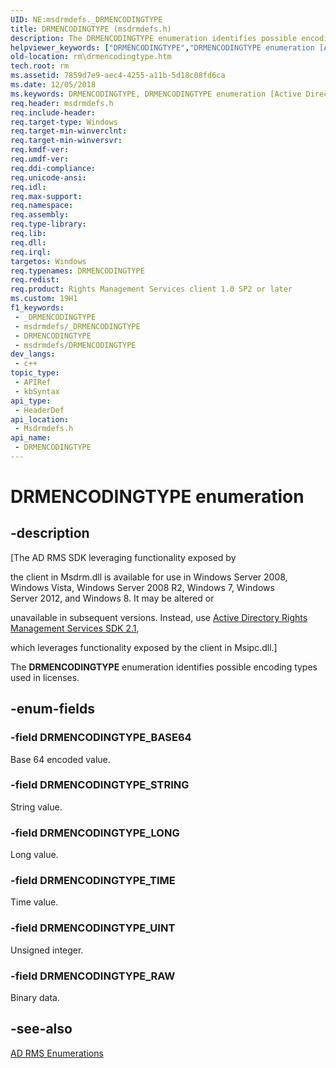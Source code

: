```yaml
---
UID: NE:msdrmdefs._DRMENCODINGTYPE
title: DRMENCODINGTYPE (msdrmdefs.h)
description: The DRMENCODINGTYPE enumeration identifies possible encoding types used in licenses.
helpviewer_keywords: ["DRMENCODINGTYPE","DRMENCODINGTYPE enumeration [Active Directory Rights Management Services SDK 1.0]","DRMENCODINGTYPE_BASE64","DRMENCODINGTYPE_LONG","DRMENCODINGTYPE_RAW","DRMENCODINGTYPE_STRING","DRMENCODINGTYPE_TIME","DRMENCODINGTYPE_UINT","msdrmdefs/DRMENCODINGTYPE","msdrmdefs/DRMENCODINGTYPE_BASE64","msdrmdefs/DRMENCODINGTYPE_LONG","msdrmdefs/DRMENCODINGTYPE_RAW","msdrmdefs/DRMENCODINGTYPE_STRING","msdrmdefs/DRMENCODINGTYPE_TIME","msdrmdefs/DRMENCODINGTYPE_UINT","rm.drmencodingtype"]
old-location: rm\drmencodingtype.htm
tech.root: rm
ms.assetid: 7859d7e9-aec4-4255-a11b-5d18c08fd6ca
ms.date: 12/05/2018
ms.keywords: DRMENCODINGTYPE, DRMENCODINGTYPE enumeration [Active Directory Rights Management Services SDK 1.0], DRMENCODINGTYPE_BASE64, DRMENCODINGTYPE_LONG, DRMENCODINGTYPE_RAW, DRMENCODINGTYPE_STRING, DRMENCODINGTYPE_TIME, DRMENCODINGTYPE_UINT, msdrmdefs/DRMENCODINGTYPE, msdrmdefs/DRMENCODINGTYPE_BASE64, msdrmdefs/DRMENCODINGTYPE_LONG, msdrmdefs/DRMENCODINGTYPE_RAW, msdrmdefs/DRMENCODINGTYPE_STRING, msdrmdefs/DRMENCODINGTYPE_TIME, msdrmdefs/DRMENCODINGTYPE_UINT, rm.drmencodingtype
req.header: msdrmdefs.h
req.include-header: 
req.target-type: Windows
req.target-min-winverclnt: 
req.target-min-winversvr: 
req.kmdf-ver: 
req.umdf-ver: 
req.ddi-compliance: 
req.unicode-ansi: 
req.idl: 
req.max-support: 
req.namespace: 
req.assembly: 
req.type-library: 
req.lib: 
req.dll: 
req.irql: 
targetos: Windows
req.typenames: DRMENCODINGTYPE
req.redist: 
req.product: Rights Management Services client 1.0 SP2 or later
ms.custom: 19H1
f1_keywords:
 - _DRMENCODINGTYPE
 - msdrmdefs/_DRMENCODINGTYPE
 - DRMENCODINGTYPE
 - msdrmdefs/DRMENCODINGTYPE
dev_langs:
 - c++
topic_type:
 - APIRef
 - kbSyntax
api_type:
 - HeaderDef
api_location:
 - Msdrmdefs.h
api_name:
 - DRMENCODINGTYPE
---
```


# DRMENCODINGTYPE enumeration


## -description

<p class="CCE_Message">[The AD RMS SDK leveraging functionality exposed by 

the client in Msdrm.dll is available for use in Windows Server 2008, Windows Vista, Windows Server 2008 R2, Windows 7, Windows Server 2012, and Windows 8. It may be altered or 

unavailable in subsequent versions. Instead, use <a href="https://docs.microsoft.com/previous-versions/windows/desktop/msipc/microsoft-information-protection-and-control-client-portal">Active Directory Rights Management Services SDK 2.1</a>, 

which leverages functionality exposed by the client in Msipc.dll.]

The <b>DRMENCODINGTYPE</b> enumeration identifies possible encoding types used in licenses.

## -enum-fields

### -field DRMENCODINGTYPE_BASE64

Base 64 encoded value.

### -field DRMENCODINGTYPE_STRING

String value.

### -field DRMENCODINGTYPE_LONG

Long value.

### -field DRMENCODINGTYPE_TIME

Time value.

### -field DRMENCODINGTYPE_UINT

Unsigned integer.

### -field DRMENCODINGTYPE_RAW

Binary data.

## -see-also

<a href="https://docs.microsoft.com/previous-versions/windows/desktop/adrms_sdk/ad-rms-enumerations">AD RMS Enumerations</a>

